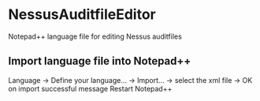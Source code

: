 # NessusAuditfileEditor
Notepad++ language file for editing Nessus auditfiles

## Import language file into Notepad++
Language -> Define your language... -> Import... -> select the xml file -> 
OK on import successful message
Restart Notepad++
